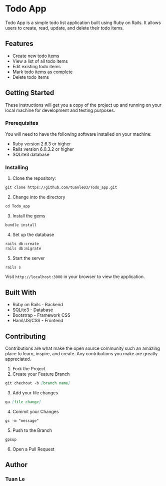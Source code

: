 # Todo App
Todo App is a simple todo list application built using Ruby on Rails. It allows users to create, read, update, and delete their todo items.

## Features
- Create new todo items
- View a list of all todo items
- Edit existing todo items
- Mark todo items as complete
- Delete todo items
## Getting Started
These instructions will get you a copy of the project up and running on your local machine for development and testing purposes.

### Prerequisites
You will need to have the following software installed on your machine:

- Ruby version 2.6.3 or higher
- Rails version 6.0.3.2 or higher
- SQLite3 database

### Installing
1. Clone the repository:
```md
git clone https://github.com/tuanle03/Todo_app.git
```
2. Change into the directory
```md
cd Todo_app
```
3. Install the gems
```md
bundle install
```
4. Set up the database
```md
rails db:create
rails db:migrate
```
5. Start the server
```md
rails s
```
Visit `http://localhost:3000` in your browser to view the application.

## Built With
- Ruby on Rails - Backend
- SQLite3 - Database
- Bootstrap - Framework CSS
- Haml/JS/CSS - Frontend

## Contributing
Contributions are what make the open source community such an amazing place to learn, inspire, and create. Any contributions you make are greatly appreciated.

1. Fork the Project
2. Create your Feature Branch 
```md 
git chechout -b [branch name]
```
3. Add your file changes 
```md 
ga [file change]
```
4. Commit your Changes 
```md 
gc -m "message"
```
5. Push to the Branch 
```md
gpsup
```
6. Open a Pull Request

## Author
### Tuan Le
